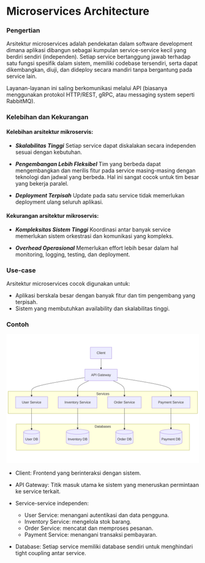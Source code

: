 # Microservices Architecture

### Pengertian
Arsitektur microservices adalah pendekatan dalam software development dimana aplikasi dibangun sebagai kumpulan service-service kecil yang berdiri sendiri (independen). Setiap service bertanggung jawab terhadap satu fungsi spesifik dalam sistem, memiliki codebase tersendiri, serta dapat dikembangkan, diuji, dan dideploy secara mandiri tanpa bergantung pada service lain.

Layanan-layanan ini saling berkomunikasi melalui API (biasanya menggunakan protokol HTTP/REST, gRPC, atau messaging system seperti RabbitMQ).
### Kelebihan dan Kekurangan

#### Kelebihan arsitektur mikroservis:
- ***Skalabilitas Tinggi***
Setiap service dapat diskalakan secara independen sesuai dengan kebutuhan. 

- ***Pengembangan Lebih Fleksibel***
Tim yang berbeda dapat mengembangkan dan merilis fitur pada service masing-masing dengan teknologi dan jadwal yang berbeda. Hal ini sangat cocok untuk tim besar yang bekerja paralel.

- ***Deployment Terpisah***
Update pada satu service tidak memerlukan deployment ulang seluruh aplikasi. 

#### Kekurangan arsitektur mikroservis:
- ***Kompleksitas Sistem Tinggi***
Koordinasi antar banyak service memerlukan sistem orkestrasi dan komunikasi yang kompleks. 

- ***Overhead Operasional***
Memerlukan effort lebih besar dalam hal monitoring, logging, testing, dan deployment.

### Use-case
Arsitektur microservices cocok digunakan untuk:
- Aplikasi berskala besar dengan banyak fitur dan tim pengembang yang terpisah.
- Sistem yang membutuhkan availability dan skalabilitas tinggi.
### Contoh

![Diagram Microservices Architecture](./.assets/microservices-diagram.png)

- Client: Frontend yang berinteraksi dengan sistem.

- API Gateway: Titik masuk utama ke sistem yang meneruskan permintaan ke service terkait.

- Service-service independen:
    - User Service: menangani autentikasi dan data pengguna.
    - Inventory Service: mengelola stok barang.
    - Order Service: mencatat dan memproses pesanan.
    - Payment Service: menangani transaksi pembayaran.

- Database: Setiap service memiliki database sendiri untuk menghindari tight coupling antar service.
